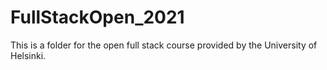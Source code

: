 # FullStackOpen_2021
This is a folder for the open full stack course provided by the University of Helsinki. 
